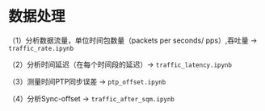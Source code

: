 # 数据处理

（1）分析数据流量，单位时间包数量（packets per seconds/ pps）,吞吐量 -> `traffic_rate.ipynb`

（2）分析时间延迟（在每个时间段的延迟）-> `traffic_latency.ipynb`

（3）测量时间PTP同步误差 -> `ptp_offset.ipynb`

（4）分析Sync-offset -> `traffic_after_sqm.ipynb`
